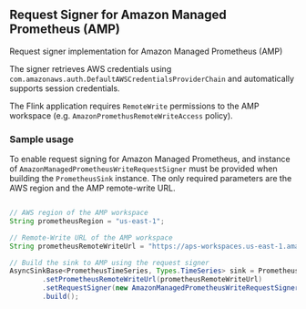 ## Request Signer for Amazon Managed Prometheus (AMP)

Request signer implementation for Amazon Managed Prometheus (AMP)

The signer retrieves AWS credentials using `com.amazonaws.auth.DefaultAWSCredentialsProviderChain` and automatically
supports session credentials.

The Flink application requires `RemoteWrite` permissions to the AMP workspace (e.g. `AmazonPromethusRemoteWriteAccess`
policy).

### Sample usage

To enable request signing for Amazon Managed Prometheus, and instance of `AmazonManagedPrometheusWriteRequestSigner`
must be provided when building the `PrometheusSink` instance. The only required parameters are the AWS region and the 
AMP remote-write URL.

```java

// AWS region of the AMP workspace
String prometheusRegion = "us-east-1";

// Remote-Write URL of the AMP workspace
String prometheusRemoteWriteUrl = "https://aps-workspaces.us-east-1.amazonaws.com/workspaces/ws-091245678-9abc-def0-1234-56789abcdef0/api/v1/remote_write";

// Build the sink to AMP using the request signer
AsyncSinkBase<PrometheusTimeSeries, Types.TimeSeries> sink = PrometheusSink.builder()
        .setPrometheusRemoteWriteUrl(prometheusRemoteWriteUrl)
        .setRequestSigner(new AmazonManagedPrometheusWriteRequestSigner(prometheusRemoteWriteUrl, prometheusRegion))
        .build();
```

